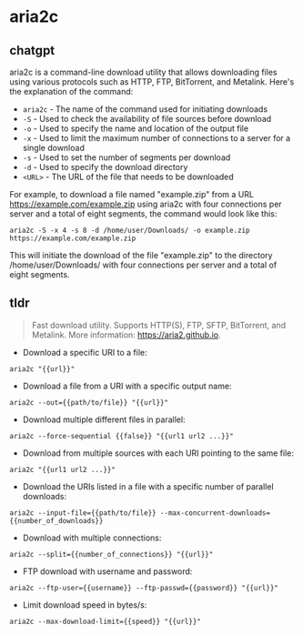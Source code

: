 # aria2c 
## chatgpt 
aria2c is a command-line download utility that allows downloading files using various protocols such as HTTP, FTP, BitTorrent, and Metalink. Here's the explanation of the command:

- `aria2c` - The name of the command used for initiating downloads
- `-S` - Used to check the availability of file sources before download
- `-o` - Used to specify the name and location of the output file
- `-x` - Used to limit the maximum number of connections to a server for a single download
- `-s` - Used to set the number of segments per download
- `-d` - Used to specify the download directory
- `<URL>` - The URL of the file that needs to be downloaded

For example, to download a file named "example.zip" from a URL https://example.com/example.zip using aria2c with four connections per server and a total of eight segments, the command would look like this:

```
aria2c -S -x 4 -s 8 -d /home/user/Downloads/ -o example.zip https://example.com/example.zip
```

This will initiate the download of the file "example.zip" to the directory /home/user/Downloads/ with four connections per server and a total of eight segments. 

## tldr 
 
> Fast download utility.
> Supports HTTP(S), FTP, SFTP, BitTorrent, and Metalink.
> More information: <https://aria2.github.io>.

- Download a specific URI to a file:

`aria2c "{{url}}"`

- Download a file from a URI with a specific output name:

`aria2c --out={{path/to/file}} "{{url}}"`

- Download multiple different files in parallel:

`aria2c --force-sequential {{false}} "{{url1 url2 ...}}"`

- Download from multiple sources with each URI pointing to the same file:

`aria2c "{{url1 url2 ...}}"`

- Download the URIs listed in a file with a specific number of parallel downloads:

`aria2c --input-file={{path/to/file}} --max-concurrent-downloads={{number_of_downloads}}`

- Download with multiple connections:

`aria2c --split={{number_of_connections}} "{{url}}"`

- FTP download with username and password:

`aria2c --ftp-user={{username}} --ftp-passwd={{password}} "{{url}}"`

- Limit download speed in bytes/s:

`aria2c --max-download-limit={{speed}} "{{url}}"`
